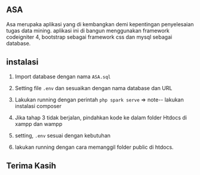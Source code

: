 ## ASA

Asa merupaka aplikasi yang di kembangkan demi kepentingan penyelesaian tugas data mining.
aplikasi ini di bangun menggunakan framework codeigniter 4, bootstrap sebagai framework css dan mysql sebagai database.

## instalasi

1. Import database dengan nama `ASA.sql`
2. Setting file `.env` dan sesuaikan dengan nama database dan URL
3. Lakukan running dengan perintah `php spark serve` => note-- lakukan instalasi composer

4. Jika tahap 3 tidak berjalan, pindahkan kode ke dalam folder Htdocs di xampp dan wampp
5. setting, `.env` sesuai dengan kebutuhan
6. lakukan running dengan cara memanggil folder public di htdocs.

## Terima Kasih
